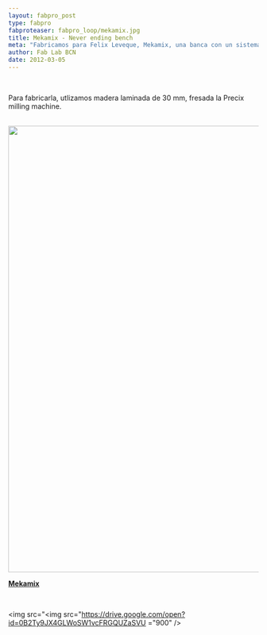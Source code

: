 ```yaml
---
layout: fabpro_post
type: fabpro
fabproteaser: fabpro_loop/mekamix.jpg
title: Mekamix - Never ending bench
meta: "Fabricamos para Felix Leveque, Mekamix, una banca con un sistema de ensamblaje tipo mecano que permite generar distintas formas, e ir adosando un sinfín de componentes, por eso su nombre: Never ending bench (la banca sinfín)."
author: Fab Lab BCN
date: 2012-03-05
---
```

<br>

Para fabricarla, utlizamos madera laminada de 30 mm, fresada la Precix milling machine.

<br>

<img src="http://flxl.files.wordpress.com/2012/02/mekamix_bsf_1-1_015.jpg?w=1000&amp;h=" alt="" width="900" />

<br>

<a title="mekamix" href="http://flxl.wordpress.com/2012/02/29/mekamix-never-ending-bench-made-in-fablab-bcn/#" target="_blank"><strong>Mekamix</strong></a> 

<br>

<img src="<img src="https://drive.google.com/open?id=0B2Ty9JX4GLWoSW1vcFRGQUZaSVU
="900" />